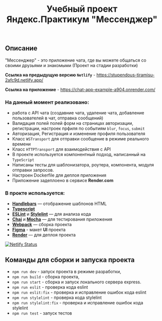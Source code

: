 <h1 align="center">
    Учебный проект Яндекс.Практикум "Мессенджер"
</h1>
<br>

## Описание
"Мессенджер" - это приложение чата, где вы можете общаться со своими друзьями и знакомыми (Проект на стадии разработки)

**Ссылка на предыдущую версию `Netlify`** - https://stupendous-tiramisu-2afc9d.netlify.app/

**Ссылка на приложение** - https://chat-app-example-a904.onrender.com/


### На данный момент реализовано:
- работа с API чата (создавние чата, удаление чата, добавление пользователей в чат, отправка сообщений)
- Валидация полей полей форм на страницах авторизации, регистрации, настроек прфиля по событиям `blur`, `focus`, `submit`
- Авторизация, Регистрация и изменение профиля пользователя
- Класс `WSTransport` для отправки сообщение в режиме реального времени
- Класс `HTTPTransport` для взаимодействия с API
- В проекте используется компонентный подход, написанный на `TypeScript`
- Написаны тесты для шаблонизатора, роутера, компонента, модуля отправки запросов.
- Настроен Dockerfile для деплоя приложения
- Приложение задеплоено в сервисе **Render.com**

### В прокте используется:
- [**Handlebars**](https://handlebarsjs.com) — отображение шаблонов HTML
- [**Typescript**](https://www.typescriptlang.org)
- [**ESLint**](https://eslint.org) и [**Stylelint**](https://stylelint.io) — для анализа кода
- [**Chai**](https://chai.ml/) и [**Mocha**](https://mochajs.org/) — для тестирования приложения
- [**Webpack**](https://webpack.js.org/) — сборка проекта
- [**Figma**](https://www.figma.com/file/6jnOQDvohaTCNvNbSWfuyF/Chat_UI) - макет **UI** проекта
- [**Render**](https://render.com/) — для деплоя проекта

[![Netlify Status](https://api.netlify.com/api/v1/badges/adbdeda7-df7c-4840-9fc2-9b3358bbb980/deploy-status)](https://app.netlify.com/sites/stupendous-tiramisu-2afc9d/deploys)

## Команды для сборки и запуска проекта
- `npm run dev` - запуск проекта в режиме разработки,
- `npm run build` - сборка проекта,
- `npm run start` - сборка и запуск локального сервера express.
- `npm run eslit` - проверка кода eslint
- `npm run eslit:fix` - проверка и исправление ошибок кода eslint
- `npm run stylelint` - проверка кода stylelint
- `npm run stylelint:fix` - проверка и исправление ошибок кода stylelint
- `npm run test` - запуск тестов
